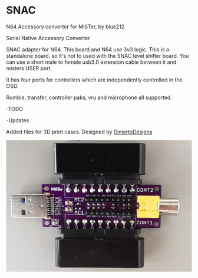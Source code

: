 # SNAC
N64 Accessory converter for MiSTer, by blue212


Serial Native Accessory Converter

SNAC adapter for N64. This board and N64 use 3v3 logic. This is a standalone board, so it's not to used with the SNAC level shifter board. You can use a short male to female usb3.0 extension cable between it and misters USER port.

It has four ports for controllers which are independently controlled in the OSD.

Rumble, transfer, controller paks, vru and microphone all supported.

-TODO 

-Updates

Added files for 3D print cases. Designed by [DiniertoDesigns](https://www.thingiverse.com/thing:5530398)

![ASEMBLED](images/assembled.png)
